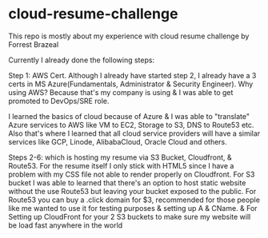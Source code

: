# cloud-resume-challenge

This repo is mostly about my experience with cloud resume challenge by Forrest Brazeal

Currently I already done the following steps: 

Step 1: AWS Cert. Although I already have started step 2, I already have a 3 certs in MS Azure(Fundamentals, Administrator & Security Engineer). Why using AWS? Because that's my company is using & I was able to get promoted to DevOps/SRE role. 

I learned the basics of cloud because of Azure & I was able to "translate" Azure services to AWS like VM to EC2, Storage to S3, DNS to Route53 etc. Also that's where I learned that all cloud service providers will have a similar services like GCP, Linode, AlibabaCloud, Oracle Cloud and others.   

Steps 2-6: which is hosting my resume via S3 Bucket, Cloudfront, & Route53. 
For the resume itself I only stick with HTML5 since I have a problem with my CSS file not able to render properly on Cloudfront. For S3 bucket I was able to learned that there's an option to host static website without the use Route53 but leaving your bucket exposed to the public. For Route53 you can buy a .click domain for $3, recommended for those people like me wanted to use it for testing purposes & setting up A & CName. & For Setting up CloudFront for your 2 S3 buckets to make sure my website will be load fast anywhere in the world 



